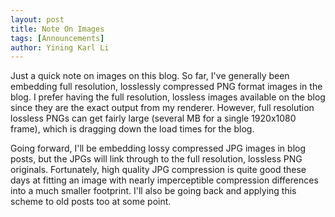 ```yaml
---
layout: post
title: Note On Images
tags: [Announcements]
author: Yining Karl Li
---
```


Just a quick note on images on this blog. So far, I've generally been embedding full resolution, losslessly compressed PNG format images in the blog. I prefer having the full resolution, lossless images available on the blog since they are the exact output from my renderer. However, full resolution lossless PNGs can get fairly large (several MB for a single 1920x1080 frame), which is dragging down the load times for the blog.

Going forward, I'll be embedding lossy compressed JPG images in blog posts, but the JPGs will link through to the full resolution, lossless PNG originals. Fortunately, high quality JPG compression is quite good these days at fitting an image with nearly imperceptible compression differences into a much smaller footprint. I'll also be going back and applying this scheme to old posts too at some point.
